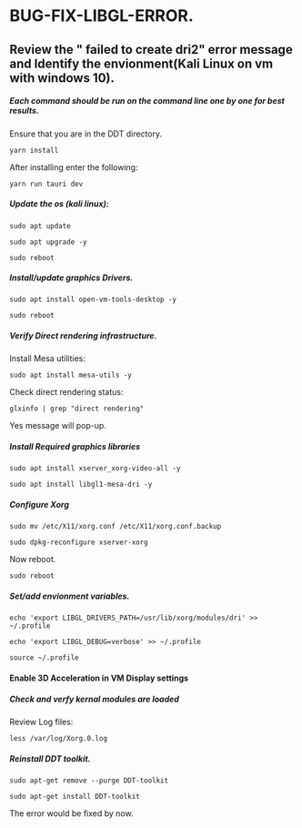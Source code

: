 # BUG-FIX-LIBGL-ERROR.

## Review the " failed to create dri2" error message and Identify the envionment(Kali Linux on vm with windows 10).

##### Each command should be run on the command line one by one for best results.

Ensure that you are in the DDT directory.

`yarn install`

After installing enter the following:

`yarn run tauri dev`

##### Update the os (kali linux):

`sudo apt update`

`sudo apt upgrade -y`

`sudo reboot`

##### Install/update graphics Drivers.

`sudo apt install open-vm-tools-desktop -y`

`sudo reboot`

##### Verify Direct rendering infrastructure.

Install Mesa utilities:

`sudo apt install mesa-utils -y`

Check direct rendering status:

`glxinfo | grep "direct rendering"`

Yes message will pop-up.

##### Install Required graphics libraries

`sudo apt install xserver_xorg-video-all -y`

`sudo apt install libgl1-mesa-dri -y`

##### Configure Xorg

`sudo mv /etc/X11/xorg.conf /etc/X11/xorg.conf.backup`

`sudo dpkg-reconfigure xserver-xorg`

Now reboot.

`sudo reboot`

##### Set/add envionment variables.

`echo 'export LIBGL_DRIVERS_PATH=/usr/lib/xorg/modules/dri' >> ~/.profile`

`echo 'export LIBGL_DEBUG=verbose' >> ~/.profile`

`source ~/.profile`

#### Enable 3D Acceleration in VM Display settings

##### Check and verfy kernal modules are loaded

Review Log files:

`less /var/log/Xorg.0.log`

##### Reinstall DDT toolkit.

`sudo apt-get remove --purge DDT-toolkit`

`sudo apt-get install DDT-toolkit`

The error would be fixed by now.
